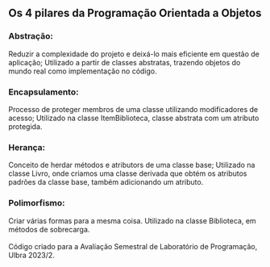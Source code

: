 ## Os 4 pilares da Programação Orientada a Objetos

### Abstração: 
Reduzir a complexidade do projeto e deixá-lo mais eficiente em questão de aplicação;
Utilizado a partir de classes abstratas, trazendo objetos do mundo real como implementação no código.

### Encapsulamento: 
Processo de proteger membros de uma classe utilizando modificadores de acesso;
Utilizado na classe ItemBiblioteca, classe abstrata com um atributo protegida.

### Herança: 
Conceito de herdar métodos e atributors de uma classe base;
Utilizado na classe Livro, onde criamos uma classe derivada que obtém os atributos padrões da classe base, também adicionando um atributo.

### Polimorfismo: 
Criar várias formas para a mesma coisa.
Utilizado na classe Biblioteca, em métodos de sobrecarga.
<br>
<br>
Código criado para a Avaliação Semestral de Laboratório de Programação, Ulbra 2023/2.
